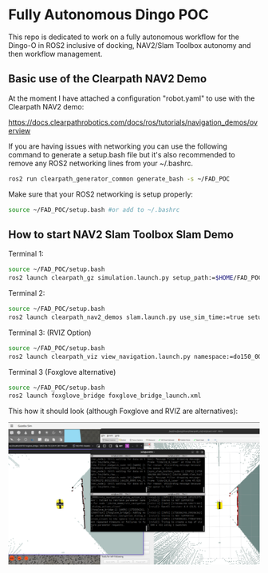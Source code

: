 # Fully Autonomous Dingo POC 

This repo is dedicated to work on a fully autonomous workflow for the Dingo-O in ROS2 inclusive of docking, NAV2/Slam Toolbox autonomy and then workflow management. 


## Basic use of the Clearpath NAV2 Demo

At the moment I have attached a configuration "robot.yaml" to use with the Clearpath NAV2 demo:

https://docs.clearpathrobotics.com/docs/ros/tutorials/navigation_demos/overview


If you are having issues with networking you can use the following command to generate a setup.bash file but it's also recommended to remove any ROS2 networking lines from your ~/.bashrc. 

```bash
ros2 run clearpath_generator_common generate_bash -s ~/FAD_POC
```

Make sure that your ROS2 networking is setup properly:

```bash
source ~/FAD_POC/setup.bash #or add to ~/.bashrc
```

## How to start NAV2 Slam Toolbox Slam Demo

Terminal 1:

```bash
source ~/FAD_POC/setup.bash
ros2 launch clearpath_gz simulation.launch.py setup_path:=$HOME/FAD_POC
```

Terminal 2: 
```bash
source ~/FAD_POC/setup.bash
ros2 launch clearpath_nav2_demos slam.launch.py use_sim_time:=true setup_path:=$HOME/FAD_POC
```

Terminal 3: (RVIZ Option)
```bash
source ~/FAD_POC/setup.bash
ros2 launch clearpath_viz view_navigation.launch.py namespace:=do150_0000 use_sim_time:=true
```

Terminal 3 (Foxglove alternative)
```bash
source ~/FAD_POC/setup.bash
ros2 launch foxglove_bridge foxglove_bridge_launch.xml 
```

This how it should look (although Foxglove and RVIZ are alternatives):

![alt text](image.png)
